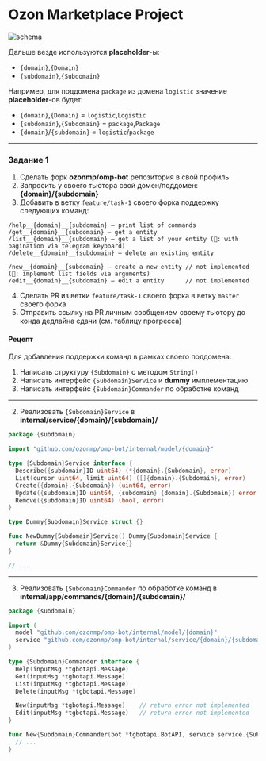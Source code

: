 # Ozon Marketplace Project

![schema](schema.png)

Дальше везде используются **placeholder**-ы:
- `{domain}`,`{Domain}`
- `{subdomain}`,`{Subdomain}`

Например, для поддомена `package` из домена `logistic` значение **placeholder**-ов будет:
- `{domain}`,`{Domain}` = `logistic`,`Logistic`
- `{subdomain}`,`{Subdomain}` = `package`,`Package`
- `{domain}`/`{subdomain}` = `logistic`/`package`
---

### Задание 1

1. Сделать форк **ozonmp/omp-bot** репозитория в свой профиль
2. Запросить у своего тьютора свой домен/поддомен: **{domain}/{subdomain}**
3. Добавить в ветку `feature/task-1` своего форка поддержку следующих команд:
```
/help__{domain}__{subdomain} — print list of commands
/get__{domain}__{subdomain} — get a entity
/list__{domain}__{subdomain} — get a list of your entity (💎: with pagination via telegram keyboard)
/delete__{domain}__{subdomain} — delete an existing entity

/new__{domain}__{subdomain} — create a new entity // not implemented (💎: implement list fields via arguments)
/edit__{domain}__{subdomain} — edit a entity      // not implemented
```
4. Сделать PR из ветки `feature/task-1` своего форка в ветку `master` своего форка
5. Отправить ссылку на PR личным сообщением своему тьютору до конда дедлайна сдачи (см. таблицу прогресса)

#### Рецепт

Для добавления поддержки команд в рамках своего поддомена:

1. Написать структуру `{Subdomain}` с методом `String()`
2. Написать интерфейс `{Subdomain}Service` и **dummy** имплементацию
3. Написать интерфейс `{Subdomain}Commander` по обработке команд

---

2. Реализовать `{Subdomain}Service` в **internal/service/{domain}/{subdomain}/**

```go
package {subdomain}

import "github.com/ozonmp/omp-bot/internal/model/{domain}"

type {Subdomain}Service interface {
  Describe({subdomain}ID uint64) (*{domain}.{Subdomain}, error)
  List(cursor uint64, limit uint64) ([]{domain}.{Subdomain}, error)
  Create({domain}.{Subdomain}) (uint64, error)
  Update({subdomain}ID uint64, {subdomain} {domain}.{Subdomain}) error
  Remove({subdomain}ID uint64) (bool, error)
}

type Dummy{Subdomain}Service struct {}

func NewDummy{Subdomain}Service() Dummy{Subdomain}Service {
  return &Dummy{Subdomain}Service{}
}

// ...
```

---

3. Реализовать `{Subdomain}Commander` по обработке команд в **internal/app/commands/{domain}/{subdomain}/**

```go
package {subdomain}

import (
  model "github.com/ozonmp/omp-bot/internal/model/{domain}"
  service "github.com/ozonmp/omp-bot/internal/service/{domain}/{subdomain}"
)

type {Subdomain}Commander interface {
  Help(inputMsg *tgbotapi.Message)
  Get(inputMsg *tgbotapi.Message)
  List(inputMsg *tgbotapi.Message)
  Delete(inputMsg *tgbotapi.Message)

  New(inputMsg *tgbotapi.Message)    // return error not implemented
  Edit(inputMsg *tgbotapi.Message)   // return error not implemented
}

func New{Subdomain}Commander(bot *tgbotapi.BotAPI, service service.{Subdomain}Service) {Subdomain}Commander {
  // ...
}
```
